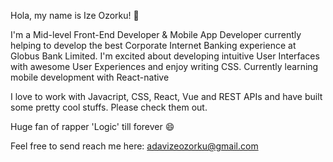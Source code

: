 Hola, my name is Ize Ozorku! 👋

I'm a Mid-level Front-End Developer & Mobile App Developer currently helping to develop the best Corporate Internet Banking experience at Globus Bank Limited. I'm excited about developing intuitive User Interfaces with awesome User Experiences and enjoy writing CSS. Currently learning mobile development with React-native

I love to work with Javacript, CSS, React, Vue and REST APIs and have built some pretty cool stuffs. Please check them out.

Huge fan of rapper 'Logic' till forever 😄

Feel free to send reach me here: adavizeozorku@gmail.com

